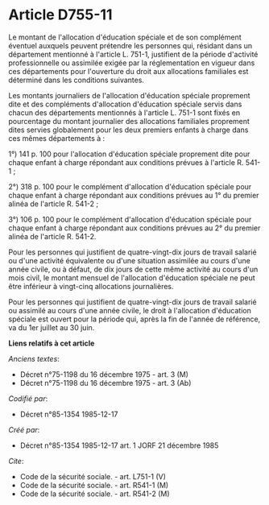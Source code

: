 # Article D755-11

Le montant de l'allocation d'éducation spéciale et de son complément éventuel auxquels peuvent prétendre les personnes qui,
résidant dans un département mentionné à l'article L. 751-1, justifient de la période d'activité professionnelle ou assimilée
exigée par la réglementation en vigueur dans ces départements pour l'ouverture du droit aux allocations familiales est
déterminé dans les conditions suivantes. 

Les montants journaliers de l'allocation d'éducation spéciale proprement dite et des compléments d'allocation d'éducation
spéciale servis dans chacun des départements mentionnés à l'article L. 751-1 sont fixés en pourcentage du montant journalier
des allocations familiales proprement dites servies globalement pour les deux premiers enfants à charge dans ces mêmes
départements à : 

1°) 141 p. 100 pour l'allocation d'éducation spéciale proprement dite pour chaque enfant à charge répondant aux conditions
prévues à l'article R. 541-1 ; 

2°) 318 p. 100 pour le complément d'allocation d'éducation spéciale pour chaque enfant à charge répondant aux conditions
prévues au 1° du premier alinéa de l'article R. 541-2 ; 

3°) 106 p. 100 pour le complément d'allocation d'éducation spéciale pour chaque enfant à charge répondant aux conditions
prévues au 2° du premier alinéa de l'article R. 541-2. 

Pour les personnes qui justifient de quatre-vingt-dix jours de travail salarié ou d'une activité équivalente ou d'une
situation assimilée au cours d'une année civile, ou à défaut, de dix jours de cette même activité au cours d'un mois civil,
le montant mensuel de l'allocation d'éducation spéciale ne peut être inférieur à vingt-cinq allocations journalières. 

Pour les personnes qui justifient de quatre-vingt-dix jours de travail salarié ou assimilé au cours d'une année civile, le
droit à l'allocation d'éducation spéciale est ouvert pour la période qui, après la fin de l'année de référence, va du 1er
juillet au 30 juin.

**Liens relatifs à cet article**

_Anciens textes_:

  - Décret n°75-1198 du 16 décembre 1975 - art. 3 (M)
  - Décret n°75-1198 du 16 décembre 1975 - art. 3 (Ab)

_Codifié par_:

  - Décret n°85-1354 1985-12-17

_Créé par_:

  - Décret n°85-1354 1985-12-17 art. 1 JORF 21 décembre 1985

_Cite_:

  - Code de la sécurité sociale. - art. L751-1 (V)
  - Code de la sécurité sociale. - art. R541-1 (M)
  - Code de la sécurité sociale. - art. R541-2 (M)
